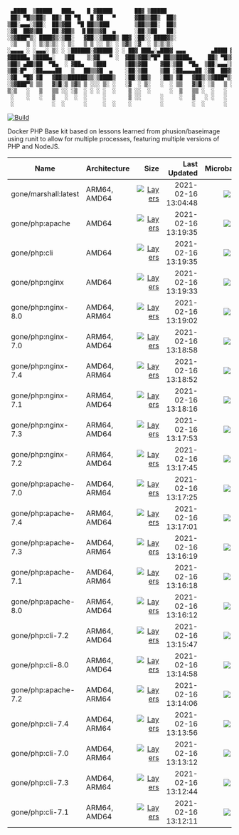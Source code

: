 ```bash
 ▄████  ▒█████   ███▄    █ ▓█████       ██▓ ▒█████
 ██▒ ▀█▒▒██▒  ██▒ ██ ▀█   █ ▓█   ▀      ▓██▒▒██▒  ██▒
▒██░▄▄▄░▒██░  ██▒▓██  ▀█ ██▒▒███        ▒██▒▒██░  ██▒
░▓█  ██▓▒██   ██░▓██▒  ▐▌██▒▒▓█  ▄      ░██░▒██   ██░
░▒▓███▀▒░ ████▓▒░▒██░   ▓██░░▒████▒ ██▓ ░██░░ ████▓▒░
 ░▒   ▒ ░ ▒░▒░▒░ ░ ▒░   ▒ ▒ ░░ ▒░ ░ ▒▓▒ ░▓  ░ ▒░▒░▒░
░▄▄▄▄ ░ ░▄▄▄░ ▒░ ░ ░██████░▓█████ ░ ░ ██▓ ███▄░▄███▓ ▄▄▄        ▄████ ▓█████
▓█████▄ ▒████▄░   ▒██    ▒░▓█   ▀ ░  ▓██▒▓██▒▀█▀ ██▒▒████▄     ██▒ ▀█▒▓█   ▀
▒██▒ ▄██▒██  ▀█▄  ░ ▓██▄   ▒███      ▒██▒▓██    ▓██░▒██  ▀█▄  ▒██░▄▄▄░▒███
▒██░█▀  ░██▄▄▄▄██   ▒   ██▒▒▓█  ▄    ░██░▒██    ▒██ ░██▄▄▄▄██ ░▓█  ██▓▒▓█  ▄
░▓█  ▀█▓ ▓█   ▓██▒▒██████▒▒░▒████▒   ░██░▒██▒   ░██▒ ▓█   ▓██▒░▒▓███▀▒░▒████▒
░▒▓███▀▒ ▒▒   ▓▒█░▒ ▒▓▒ ▒ ░░░ ▒░ ░   ░▓  ░ ▒░   ░  ░ ▒▒   ▓▒█░ ░▒   ▒ ░░ ▒░ ░
▒░▒   ░   ▒   ▒▒ ░░ ░▒  ░ ░ ░ ░  ░    ▒ ░░  ░      ░  ▒   ▒▒ ░  ░   ░  ░ ░  ░
 ░    ░   ░   ▒   ░  ░  ░     ░       ▒ ░░      ░     ░   ▒   ░ ░   ░    ░
 ░            ░  ░      ░     ░  ░    ░         ░         ░  ░      ░    ░  ░ 
```
[![Build](https://github.com/goneio/base-image/actions/workflows/build.yml/badge.svg)](https://github.com/goneio/base-image/actions/workflows/build.yml)

Docker PHP Base kit based on lessons learned from phusion/baseimage using runit to allow for multiple processes, featuring multiple versions of PHP and NodeJS.

| Name                 | Architecture |                                                                                                Size |        Last Updated |                                                                                  Microbadger                                                                                   |
|----------------------|--------------|----------------------------------------------------------------------------------------------------:|--------------------:|:------------------------------------------------------------------------------------------------------------------------------------------------------------------------------:|
| gone/marshall:latest | ARM64, AMD64 | [![Layers](https://img.shields.io/badge/49.04MB-green.svg)](https://hub.docker.com/r/gone/marshall) | 2021-02-16 13:04:48 | [![](https://images.microbadger.com/badges/image/gone/marshall:latest.svg)](https://microbadger.com/images/gone/marshall:latest "Get your own image badge on microbadger.com") |
| gone/php:apache      | AMD64        |     [![Layers](https://img.shields.io/badge/127.09MB-green.svg)](https://hub.docker.com/r/gone/php) | 2021-02-16 13:19:35 |      [![](https://images.microbadger.com/badges/image/gone/php:apache.svg)](https://microbadger.com/images/gone/php:apache "Get your own image badge on microbadger.com")      |
| gone/php:cli         | AMD64        |     [![Layers](https://img.shields.io/badge/123.56MB-green.svg)](https://hub.docker.com/r/gone/php) | 2021-02-16 13:19:35 |         [![](https://images.microbadger.com/badges/image/gone/php:cli.svg)](https://microbadger.com/images/gone/php:cli "Get your own image badge on microbadger.com")         |
| gone/php:nginx       | AMD64        |     [![Layers](https://img.shields.io/badge/133.72MB-green.svg)](https://hub.docker.com/r/gone/php) | 2021-02-16 13:19:33 |       [![](https://images.microbadger.com/badges/image/gone/php:nginx.svg)](https://microbadger.com/images/gone/php:nginx "Get your own image badge on microbadger.com")       |
| gone/php:nginx-8.0   | AMD64, ARM64 |     [![Layers](https://img.shields.io/badge/133.65MB-green.svg)](https://hub.docker.com/r/gone/php) | 2021-02-16 13:19:02 |   [![](https://images.microbadger.com/badges/image/gone/php:nginx-8.0.svg)](https://microbadger.com/images/gone/php:nginx-8.0 "Get your own image badge on microbadger.com")   |
| gone/php:nginx-7.0   | ARM64, AMD64 |     [![Layers](https://img.shields.io/badge/133.31MB-green.svg)](https://hub.docker.com/r/gone/php) | 2021-02-16 13:18:58 |   [![](https://images.microbadger.com/badges/image/gone/php:nginx-7.0.svg)](https://microbadger.com/images/gone/php:nginx-7.0 "Get your own image badge on microbadger.com")   |
| gone/php:nginx-7.4   | AMD64, ARM64 |     [![Layers](https://img.shields.io/badge/133.72MB-green.svg)](https://hub.docker.com/r/gone/php) | 2021-02-16 13:18:52 |   [![](https://images.microbadger.com/badges/image/gone/php:nginx-7.4.svg)](https://microbadger.com/images/gone/php:nginx-7.4 "Get your own image badge on microbadger.com")   |
| gone/php:nginx-7.1   | ARM64, AMD64 |     [![Layers](https://img.shields.io/badge/133.55MB-green.svg)](https://hub.docker.com/r/gone/php) | 2021-02-16 13:18:16 |   [![](https://images.microbadger.com/badges/image/gone/php:nginx-7.1.svg)](https://microbadger.com/images/gone/php:nginx-7.1 "Get your own image badge on microbadger.com")   |
| gone/php:nginx-7.3   | ARM64, AMD64 |     [![Layers](https://img.shields.io/badge/133.95MB-green.svg)](https://hub.docker.com/r/gone/php) | 2021-02-16 13:17:53 |   [![](https://images.microbadger.com/badges/image/gone/php:nginx-7.3.svg)](https://microbadger.com/images/gone/php:nginx-7.3 "Get your own image badge on microbadger.com")   |
| gone/php:nginx-7.2   | ARM64, AMD64 |     [![Layers](https://img.shields.io/badge/133.96MB-green.svg)](https://hub.docker.com/r/gone/php) | 2021-02-16 13:17:45 |   [![](https://images.microbadger.com/badges/image/gone/php:nginx-7.2.svg)](https://microbadger.com/images/gone/php:nginx-7.2 "Get your own image badge on microbadger.com")   |
| gone/php:apache-7.0  | AMD64, ARM64 |     [![Layers](https://img.shields.io/badge/126.67MB-green.svg)](https://hub.docker.com/r/gone/php) | 2021-02-16 13:17:25 |  [![](https://images.microbadger.com/badges/image/gone/php:apache-7.0.svg)](https://microbadger.com/images/gone/php:apache-7.0 "Get your own image badge on microbadger.com")  |
| gone/php:apache-7.4  | ARM64, AMD64 |     [![Layers](https://img.shields.io/badge/127.09MB-green.svg)](https://hub.docker.com/r/gone/php) | 2021-02-16 13:17:01 |  [![](https://images.microbadger.com/badges/image/gone/php:apache-7.4.svg)](https://microbadger.com/images/gone/php:apache-7.4 "Get your own image badge on microbadger.com")  |
| gone/php:apache-7.3  | AMD64, ARM64 |     [![Layers](https://img.shields.io/badge/127.32MB-green.svg)](https://hub.docker.com/r/gone/php) | 2021-02-16 13:16:19 |  [![](https://images.microbadger.com/badges/image/gone/php:apache-7.3.svg)](https://microbadger.com/images/gone/php:apache-7.3 "Get your own image badge on microbadger.com")  |
| gone/php:apache-7.1  | AMD64, ARM64 |     [![Layers](https://img.shields.io/badge/126.91MB-green.svg)](https://hub.docker.com/r/gone/php) | 2021-02-16 13:16:18 |  [![](https://images.microbadger.com/badges/image/gone/php:apache-7.1.svg)](https://microbadger.com/images/gone/php:apache-7.1 "Get your own image badge on microbadger.com")  |
| gone/php:apache-8.0  | ARM64, AMD64 |     [![Layers](https://img.shields.io/badge/127.02MB-green.svg)](https://hub.docker.com/r/gone/php) | 2021-02-16 13:16:12 |  [![](https://images.microbadger.com/badges/image/gone/php:apache-8.0.svg)](https://microbadger.com/images/gone/php:apache-8.0 "Get your own image badge on microbadger.com")  |
| gone/php:cli-7.2     | ARM64, AMD64 |     [![Layers](https://img.shields.io/badge/123.78MB-green.svg)](https://hub.docker.com/r/gone/php) | 2021-02-16 13:15:47 |     [![](https://images.microbadger.com/badges/image/gone/php:cli-7.2.svg)](https://microbadger.com/images/gone/php:cli-7.2 "Get your own image badge on microbadger.com")     |
| gone/php:cli-8.0     | ARM64, AMD64 |     [![Layers](https://img.shields.io/badge/123.44MB-green.svg)](https://hub.docker.com/r/gone/php) | 2021-02-16 13:14:58 |     [![](https://images.microbadger.com/badges/image/gone/php:cli-8.0.svg)](https://microbadger.com/images/gone/php:cli-8.0 "Get your own image badge on microbadger.com")     |
| gone/php:apache-7.2  | AMD64, ARM64 |     [![Layers](https://img.shields.io/badge/127.34MB-green.svg)](https://hub.docker.com/r/gone/php) | 2021-02-16 13:14:06 |  [![](https://images.microbadger.com/badges/image/gone/php:apache-7.2.svg)](https://microbadger.com/images/gone/php:apache-7.2 "Get your own image badge on microbadger.com")  |
| gone/php:cli-7.4     | AMD64, ARM64 |     [![Layers](https://img.shields.io/badge/123.56MB-green.svg)](https://hub.docker.com/r/gone/php) | 2021-02-16 13:13:56 |     [![](https://images.microbadger.com/badges/image/gone/php:cli-7.4.svg)](https://microbadger.com/images/gone/php:cli-7.4 "Get your own image badge on microbadger.com")     |
| gone/php:cli-7.0     | AMD64, ARM64 |     [![Layers](https://img.shields.io/badge/123.27MB-green.svg)](https://hub.docker.com/r/gone/php) | 2021-02-16 13:13:12 |     [![](https://images.microbadger.com/badges/image/gone/php:cli-7.0.svg)](https://microbadger.com/images/gone/php:cli-7.0 "Get your own image badge on microbadger.com")     |
| gone/php:cli-7.3     | AMD64, ARM64 |     [![Layers](https://img.shields.io/badge/123.80MB-green.svg)](https://hub.docker.com/r/gone/php) | 2021-02-16 13:12:44 |     [![](https://images.microbadger.com/badges/image/gone/php:cli-7.3.svg)](https://microbadger.com/images/gone/php:cli-7.3 "Get your own image badge on microbadger.com")     |
| gone/php:cli-7.1     | ARM64, AMD64 |     [![Layers](https://img.shields.io/badge/123.36MB-green.svg)](https://hub.docker.com/r/gone/php) | 2021-02-16 13:12:11 |     [![](https://images.microbadger.com/badges/image/gone/php:cli-7.1.svg)](https://microbadger.com/images/gone/php:cli-7.1 "Get your own image badge on microbadger.com")     |
